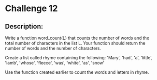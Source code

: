 # Challenge 12

## Description:

Write a function word_count(L) that counts the number of words and the total number of characters in the list L. Your function should return the number of words and the number of characters.

Create a list called rhyme containing the following:
'Mary', 'had', 'a', 'little', 'lamb', 'whose', 'fleece', 'was', 'white', 'as', 'snow'

Use the function created earlier to count the words and letters in rhyme.